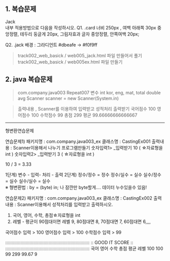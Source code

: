 ## 1. 복습문제

<div class="card jack">Jack</div>
내부 적용방법으로 다음을 작성하시오.
Q1. .card 너비  250px , 여백 아래쪽 30px 중앙정렬, 테두리 둥글게 20px, 그림자효과
글자 중앙정렬, 안쪽여백 20px;

Q2. .jack 배경  : 그라디언트 #dbeafe -> #f0f9ff

> track002_web_basick /  web005_jack.html 파일 만들어서 풀기
> track002_web_basick /  web005ex.html 파일 만들기

## 2. java 복습문제

> com.company.java003
> Repeat007
> 변수
> int kor, eng, mat, total
> double avg
> Scanner scanner = new Scanner(System.in)

> 출력내용 , Scanner를 이용하여 입력받고 성적처리 출력받기
> 국어점수 100
> 영어점수 100
> 수학점수 99
> 총점 299
> 평균 99.66666666666667

---

형변환연습문제

연습문제1)
패키지명 : com.company.java003_ex
클래스명 : CastingEx001
출력내용 :  Scanner이용해서 나누기 프로그램만들기 
   숫자입력1>  _입력받기  10   ( ☆자료형을 int )
   숫자입력2>  _입력받기  3     ( ☆자료형을 int )              
   
   10 / 3 = 3.33

   1단계)  변수 - 입력- 처리 - 출력
   2단계)  정수/정수 = 정수
              정수/실수 = 실수
              실수/정수 = 실수
              실수/실수 = 실수    
      ※  형변환법 :    by = (byte) in;   나 잠깐만 byte할게.... 데이터 누수있을수 있음!
          

  
연습문제2)
패키지명 : com.company.java003_ex
클래스명 : CastingEx002
출력내용 :  Scanner이용해서  성적처리를 입력받고 출력하시오.
 1.  국어, 영어, 수학, 총점☆자료형을 int 
 2.  레벨 - 평균이 90점대이면 레벨 9, 80점대면 8, 70점대면 7, 60점대면 6,,,,

국어점수 입력 > 100
영어점수 입력 > 100
수학점수 입력 > 99

::::::::::::::::::::::::::::::::::::::::::::::::::::::::::::::::::
:: GOOD  IT SCORE ::
::::::::::::::::::::::::::::::::::::::::::::::::::::::::::::::::::
국어   영어   수학   총점   평균   레벨
100   100   99   299   99.67   9